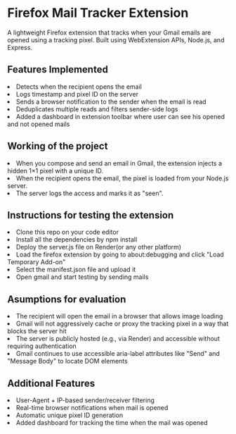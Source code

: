 <h1>Firefox Mail Tracker Extension</h1>
<p>A lightweight Firefox extension that tracks when your Gmail emails are opened using a tracking pixel. Built using WebExtension APIs, Node.js, and Express.</p>

<h2>Features Implemented</h2>
<li>Detects when the recipient opens the email</li>
<li>Logs timestamp and pixel ID on the server</li>
<li>Sends a browser notification to the sender when the email is read  </li>
<li>Deduplicates multiple reads and filters sender-side logs</li>
<li>Added a dashboard in extension toolbar where user can see his opened and not opened mails</li>

<h2>Working of the project</h2>
<li>When you compose and send an email in Gmail, the extension injects a hidden 1×1 pixel with a unique ID.</li>
<li>When the recipient opens the email, the pixel is loaded from your Node.js server.</li>
<li>The server logs the access and marks it as "seen".</li>

<h2>Instructions for testing the extension</h2>
<li>Clone this repo on your code editor</li>
<li>Install all the dependencies by npm install</li>
<li>Deploy the server.js file on Render(or any other platform)</li>
<li>Load the firefox extension by going to about:debugging and click "Load Temporary Add-on"</li>
<li>Select the manifest.json file and upload it</li>
<li>Open gmail and start testing by sending mails</li>

<h2>Asumptions for evaluation</h2>
<li>The recipient will open the email in a browser that allows image loading</li>
<li>Gmail will not aggressively cache or proxy the tracking pixel in a way that blocks the server hit</li>
<li>The server is publicly hosted (e.g., via Render) and accessible without requiring authentication</li>
<li>Gmail continues to use accessible aria-label attributes like "Send" and "Message Body" to locate DOM elements</li>

<h2>Additional Features</h2>
<li>User-Agent + IP-based sender/receiver filtering</li>
<li>Real-time browser notifications when mail is opened</li>
<li>Automatic unique pixel ID generation</li>
<li>Added dashboard for tracking the time when the mail was opened</li>
